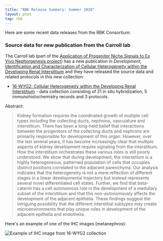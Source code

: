 ```yaml
---
title: "RBK Release Summary: Summer 2020"
layout: post
tag: rbk
---
```


Here are some recent data releases from the RBK Consortium:

### Source data for new publication from the Carroll lab

The Carroll lab (part of the [Application of Progenitor Niche Signals to Ex Vivo Nephorgenesis project](/rebuildingakidney/projects/progenitor-niche-signals/)) has a new publication in *Development*, [Identification and Characterization of Cellular Heterogeneity within the Developing Renal Interstitium](https://www.doi.org/10.1242/dev.190108) and they have released the source data and related protocols in this new collection:

* [16-WYG2: Cellular Heterogeneity within the Developing Renal Interstitium](/id/16-WYG2?pcid=email/internal) - data collection consisting of 21 in situ hybridization, 5 immunohistochemistry records and 3 protocols.

Abstract:

>Kidney formation requires the coordinated growth of multiple cell types including the collecting ducts, nephrons, vasculature and interstitium. There has been a long-held belief that interactions between the progenitors of the collecting ducts and nephrons are primarily responsible for development of this organ. However, over the last several years, it has become increasingly clear that multiple aspects of kidney development require signaling from the interstitium. How the interstitium orchestrates these various roles is still poorly understood. We show that during development, the interstitium is a highly heterogeneous, patterned population of cells that occupies distinct positions correlated to the adjacent parenchyma. Our analysis indicates that the heterogeneity is not a mere reflection of different stages in a linear developmental trajectory but instead represents several novel differentiated cell states. Further, we find that beta-catenin has a cell autonomous role in the development of a medullary subset of the interstitium and that this non-autonomously affects the development of the adjacent epithelia. These findings suggest the intriguing possibility that the different interstitial subtypes may create microenvironments that play unique roles in development of the adjacent epithelia and endothelia.

Here's an example of one of the IHC images (metanephros):

![Example of IHC image from 16-WYG2 collection](/assets/img/news/IHC-metanephros-carroll.png)
